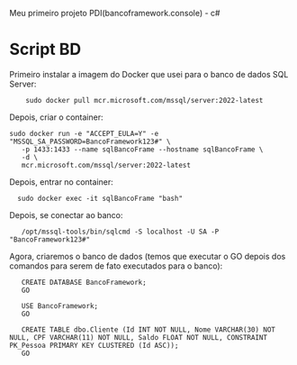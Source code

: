 Meu primeiro projeto PDI(bancoframework.console) - c#

# Script BD

Primeiro instalar a imagem do Docker que usei para o banco de dados SQL Server:

```
	sudo docker pull mcr.microsoft.com/mssql/server:2022-latest

```

Depois, criar o container:

```
sudo docker run -e "ACCEPT_EULA=Y" -e "MSSQL_SA_PASSWORD=BancoFramework123#" \
   -p 1433:1433 --name sqlBancoFrame --hostname sqlBancoFrame \
   -d \
   mcr.microsoft.com/mssql/server:2022-latest 
 ```


 Depois, entrar no container:

 ```
   sudo docker exec -it sqlBancoFrame "bash"
 ```

 Depois, se conectar ao banco:

 ```
	/opt/mssql-tools/bin/sqlcmd -S localhost -U SA -P "BancoFramework123#"

 ```


 Agora, criaremos o banco de dados (temos que executar o GO depois dos comandos para serem de fato executados para o banco):

 ```
	CREATE DATABASE BancoFramework;
	GO

	USE BancoFramework;
	GO

	CREATE TABLE dbo.Cliente (Id INT NOT NULL, Nome VARCHAR(30) NOT NULL, CPF VARCHAR(11) NOT NULL, Saldo FLOAT NOT NULL, CONSTRAINT PK_Pessoa PRIMARY KEY CLUSTERED (Id ASC));
	GO
 ```
 




